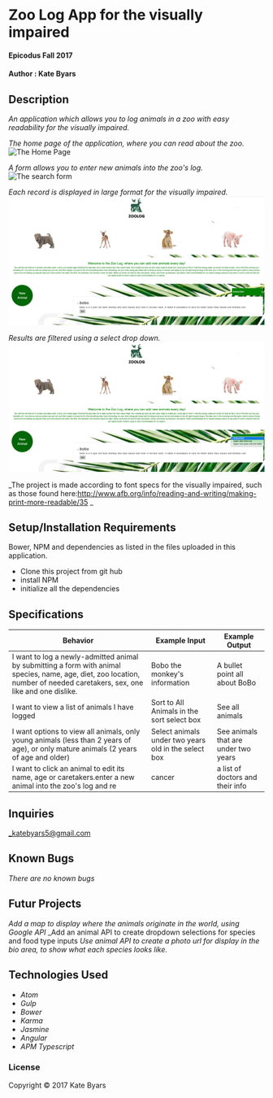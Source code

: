 # Zoo Log App for the visually impaired

#### Epicodus Fall 2017

#### Author : Kate Byars

## Description

_An application which allows you to log animals in a zoo with easy readability for the visually impaired._

_The home page of the application, where you can read about the zoo._
![The Home Page](resources/gitimages/home.png)

_A form allows you to enter new animals into the zoo's log._
![The search form](resources/gitimages/search-form.png)

_Each record is displayed in large format for the visually impaired._
![Large Print for the visually impaired](resources/gitimages/format.png)

_Results are filtered using a select drop down._
![You can sort the results via dropdown menu](resources/gitimages/menu.png)

_The project is made according to font specs for the visually impaired, such as those found here:http://www.afb.org/info/reading-and-writing/making-print-more-readable/35 _

## Setup/Installation Requirements
Bower, NPM and dependencies as listed in the files uploaded in this application.

* Clone this project from git hub
* install NPM
* initialize all the dependencies

## Specifications

| Behavior      | Example Input      | Example Output   |
| ------------- | ------------- | ------------- |
| I want to log a newly-admitted animal by submitting a form with animal species, name, age, diet, zoo location, number of needed caretakers, sex, one like and one dislike.|Bobo the monkey's information| A bullet point all about BoBo|
|I want to view a list of animals I have logged|Sort to All Animals in the sort select box|See all animals|
|I want options to view all animals, only young animals (less than 2 years of age), or only mature animals (2 years of age and older)|Select animals under two years old in the select box| See animals that are under two years|
|I want to click an animal to edit its name, age or caretakers.enter a new animal into the zoo's log and re| cancer  | a list of doctors and their info  |Click Edit|See a form that allows you to edit information|


## Inquiries ##
_katebyars5@gmail.com

## Known Bugs
_There are no known bugs_

## Futur Projects
_Add a map to display where the animals originate in the world, using Google API_
_Add an animal API to create dropdown selections for species and food type inputs
_Use animal API to create a photo url for display in the bio area, to show what each species looks like._


## Technologies Used

* _Atom_
* _Gulp_
* _Bower_
* _Karma_
* _Jasmine_
* _Angular_
* _APM Typescript_

### License

Copyright &copy; 2017 Kate Byars
